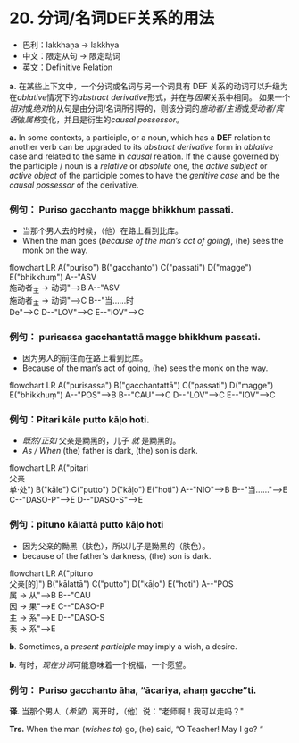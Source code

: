 # 20. 分词/名词DEF关系的用法

- 巴利：lakkhaṇa → lakkhya
- 中文：限定从句 → 限定动词
- 英文：Definitive Relation

**a.** 在某些上下文中，一个分词或名词与另一个词具有 DEF 关系的动词可以升级为在*ablative*情况下的*abstract derivative*形式，并在与*因果*关系中相同。
如果一个*相对*或*绝对*的从句是由分词/名词所引导的，则该分词的*施动者/主语*或*受动者/宾语*做*属格*变化，并且是衍生的*causal possessor*。

**a.** In some contexts, a participle, or a noun, which has a **DEF** relation to another 
verb can be upgraded to its *abstract derivative* form in *ablative* case and related to the 
same in *causal* relation. If the clause governed by the participle / noun is a *relative* or 
*absolute* one, the *active subject* or *active object* of the participle comes to have the 
*genitive case* and be the *causal possessor* of the derivative. 


### 例句： Puriso gacchanto magge bhikkhum passati. 
- 当那个男人去的时候，（他）在路上看到比库。
- When the man goes (*because of the man’s act of going*), (he) sees the monk on the way.

<div class="mermaid">
flowchart LR
A("puriso")
B("gacchanto")
C("passati")
D("magge")
E("bhikkhuṃ")
A--"ASV<br>施动者<sub>主</sub> → 动词"-->B
A--"ASV<br>施动者<sub>主</sub> → 动词"-->C
B--"当……时<br>De"-->C
D--"LOV"-->C
E--"IOV"-->C
</div>

### 例句： purisassa gacchantattā magge bhikkhum passati. 
- 因为男人的前往而在路上看到比库。
- Because of the man’s act of going, (he) sees the monk on the way.
<div class="mermaid">
flowchart LR
A("purisassa")
B("gacchantattā")
C("passati")
D("magge")
E("bhikkhuṃ")
A--"POS"-->B
B--"CAU"-->C
D--"LOV"-->C
E--"IOV"-->C
</div>

### 例句：Pitari kāle putto kāḷo hoti.
- *既然/正如* 父亲是黝黑的，儿子 *就* 是黝黑的。
- *As / When* (the) father is dark, (the) son is dark.


<div class="mermaid">
flowchart LR
A("pitari<br>父亲<br>单·处")
B("kāle")
C("putto")
D("kāḷo")
E("hoti")
A--"NIO"-->B
B--"当……"-->E
C--"DASO-P"-->E
D--"DASO-S"-->E
</div>

### 例句：pituno kālattā putto kāḷo hoti 
- 因为父亲的黝黑（肤色），所以儿子是黝黑的（肤色）。
- because of the father's darkness, (the) son is dark.
<div class="mermaid">
flowchart LR
A("pituno<br>父亲[的]")
B("kālattā")
C("putto")
D("kāḷo")
E("hoti")
A--"POS<br>属 → 从"-->B
B--"CAU<br>因 → 果"-->E
C--"DASO-P<br>主 → 系"-->E
D--"DASO-S<br>表 → 系"-->E
</div>


**b**. Sometimes, a *present participle* may imply a wish, a desire. 

**b**. 有时，*现在分词*可能意味着一个祝福，一个愿望。

 ### 例句： Puriso gacchanto āha, “ācariya, ahaṃ gacche”ti. 
 
 **译**. 当那个男人（*希望*）离开时，（他）说："老师啊！我可以走吗？"

 **Trs.** When the man (*wishes to*) go, (he) said, “O Teacher! May I go? “